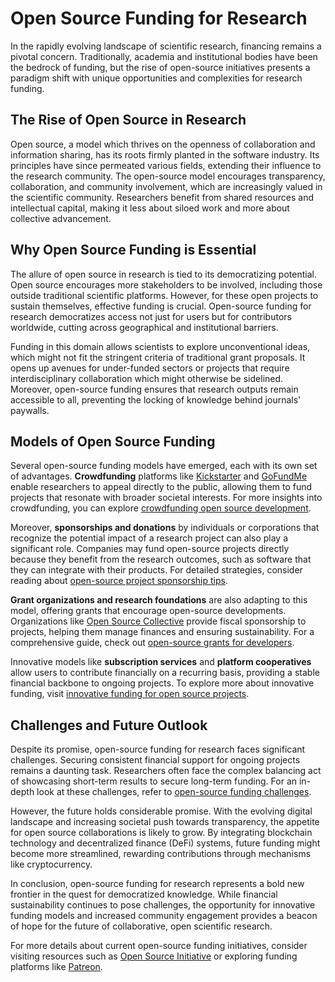 # Open Source Funding for Research

In the rapidly evolving landscape of scientific research, financing remains a pivotal concern. Traditionally, academia and institutional bodies have been the bedrock of funding, but the rise of open-source initiatives presents a paradigm shift with unique opportunities and complexities for research funding.

## The Rise of Open Source in Research

Open source, a model which thrives on the openness of collaboration and information sharing, has its roots firmly planted in the software industry. Its principles have since permeated various fields, extending their influence to the research community. The open-source model encourages transparency, collaboration, and community involvement, which are increasingly valued in the scientific community. Researchers benefit from shared resources and intellectual capital, making it less about siloed work and more about collective advancement.

## Why Open Source Funding is Essential

The allure of open source in research is tied to its democratizing potential. Open source encourages more stakeholders to be involved, including those outside traditional scientific platforms. However, for these open projects to sustain themselves, effective funding is crucial. Open-source funding for research democratizes access not just for users but for contributors worldwide, cutting across geographical and institutional barriers.

Funding in this domain allows scientists to explore unconventional ideas, which might not fit the stringent criteria of traditional grant proposals. It opens up avenues for under-funded sectors or projects that require interdisciplinary collaboration which might otherwise be sidelined. Moreover, open-source funding ensures that research outputs remain accessible to all, preventing the locking of knowledge behind journals' paywalls.

## Models of Open Source Funding

Several open-source funding models have emerged, each with its own set of advantages. **Crowdfunding** platforms like [Kickstarter](https://www.kickstarter.com/) and [GoFundMe](https://www.gofundme.com/) enable researchers to appeal directly to the public, allowing them to fund projects that resonate with broader societal interests. For more insights into crowdfunding, you can explore [crowdfunding open source development](https://www.license-token.com/wiki/crowdfunding-open-source-development).

Moreover, **sponsorships and donations** by individuals or corporations that recognize the potential impact of a research project can also play a significant role. Companies may fund open-source projects directly because they benefit from the research outcomes, such as software that they can integrate with their products. For detailed strategies, consider reading about [open-source project sponsorship tips](https://www.license-token.com/wiki/open-source-project-sponsorship-tips).

**Grant organizations and research foundations** are also adapting to this model, offering grants that encourage open-source developments. Organizations like [Open Source Collective](https://opencollective.com/) provide fiscal sponsorship to projects, helping them manage finances and ensuring sustainability. For a comprehensive guide, check out [open-source grants for developers](https://www.license-token.com/wiki/open-source-grants-for-developers).

Innovative models like **subscription services** and **platform cooperatives** allow users to contribute financially on a recurring basis, providing a stable financial backbone to ongoing projects. To explore more about innovative funding, visit [innovative funding for open source projects](https://www.license-token.com/wiki/innovative-funding-for-open-source-projects).

## Challenges and Future Outlook

Despite its promise, open-source funding for research faces significant challenges. Securing consistent financial support for ongoing projects remains a daunting task. Researchers often face the complex balancing act of showcasing short-term results to secure long-term funding. For an in-depth look at these challenges, refer to [open-source funding challenges](https://www.license-token.com/wiki/open-source-funding-challenges).

However, the future holds considerable promise. With the evolving digital landscape and increasing societal push towards transparency, the appetite for open source collaborations is likely to grow. By integrating blockchain technology and decentralized finance (DeFi) systems, future funding might become more streamlined, rewarding contributions through mechanisms like cryptocurrency.

In conclusion, open-source funding for research represents a bold new frontier in the quest for democratized knowledge. While financial sustainability continues to pose challenges, the opportunity for innovative funding models and increased community engagement provides a beacon of hope for the future of collaborative, open scientific research.

For more details about current open-source funding initiatives, consider visiting resources such as [Open Source Initiative](https://opensource.org/) or exploring funding platforms like [Patreon](https://www.patreon.com/).